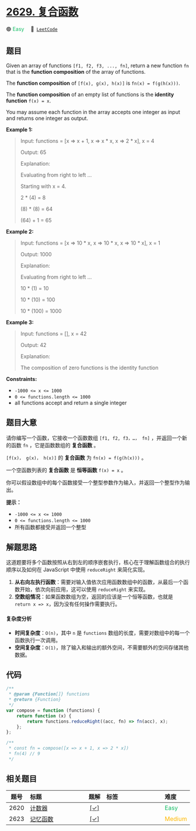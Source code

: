 # [2629. 复合函数](https://leetcode.com/problems/function-composition)

🟢 <font color=#15bd66>Easy</font>&emsp; 🔗&ensp;[`LeetCode`](https://leetcode.com/problems/function-composition)

## 题目

Given an array of functions `[f1, f2, f3, ..., fn]`, return a new function
`fn` that is the **function composition** of the array of functions.

The **function composition** of `[f(x), g(x), h(x)]` is `fn(x) = f(g(h(x)))`.

The **function composition** of an empty list of functions is the **identity
function** `f(x) = x`.

You may assume each function in the array accepts one integer as input and
returns one integer as output.

**Example 1:**

> Input: functions = [x => x + 1, x => x * x, x => 2 * x], x = 4
>
> Output: 65
>
> Explanation:
>
> Evaluating from right to left ...
>
> Starting with x = 4.
>
> 2 \* (4) = 8
>
> (8) \* (8) = 64
>
> (64) + 1 = 65

**Example 2:**

> Input: functions = [x => 10 * x, x => 10 * x, x => 10 * x], x = 1
>
> Output: 1000
>
> Explanation:
>
> Evaluating from right to left ...
>
> 10 \* (1) = 10
>
> 10 \* (10) = 100
>
> 10 \* (100) = 1000

**Example 3:**

> Input: functions = [], x = 42
>
> Output: 42
>
> Explanation:
>
> The composition of zero functions is the identity function

**Constraints:**

- `-1000 <= x <= 1000`
- `0 <= functions.length <= 1000`
- all functions accept and return a single integer

## 题目大意

请你编写一个函数，它接收一个函数数组 `[f1, f2, f3，…， fn]` ，并返回一个新的函数 `fn` ，它是函数数组的 **复合函数** 。

`[f(x)， g(x)， h(x)]` 的 **复合函数** 为 `fn(x) = f(g(h(x)))` 。

一个空函数列表的 **复合函数** 是 **恒等函数** `f(x) = x` 。

你可以假设数组中的每个函数接受一个整型参数作为输入，并返回一个整型作为输出。

**提示：**

- `-1000 <= x <= 1000`
- `0 <= functions.length <= 1000`
- 所有函数都接受并返回一个整型

## 解题思路

这道题要将多个函数按照从右到左的顺序嵌套执行，核心在于理解函数组合的执行顺序以及如何在 JavaScript 中使用 `reduceRight` 来简化实现。

1. **从右向左执行函数**：需要对输入值依次应用函数数组中的函数，从最后一个函数开始，依次向前应用，这可以使用 `reduceRight` 来实现。
2. **空数组情况**：如果函数数组为空，返回的应该是一个恒等函数，也就是 `return x => x`，因为没有任何操作需要执行。

#### 复杂度分析

- **时间复杂度**：`O(n)`，其中 `n` 是 `functions` 数组的长度，需要对数组中的每一个函数执行一次调用。
- **空间复杂度**：`O(1)`，除了输入和输出的额外空间，不需要额外的空间存储其他数据。

## 代码

```javascript
/**
 * @param {Function[]} functions
 * @return {Function}
 */
var compose = function (functions) {
	return function (x) {
		return functions.reduceRight((acc, fn) => fn(acc), x);
	};
};

/**
 * const fn = compose([x => x + 1, x => 2 * x])
 * fn(4) // 9
 */
```

## 相关题目

<!-- prettier-ignore -->
| 题号 | 标题 | 题解 | 标签 | 难度 |
| :------: | :------ | :------: | :------ | :------ |
| 2620 | [计数器](https://leetcode.com/problems/counter) | [[✓]](/problem/2620.md) |  | <font color=#15bd66>Easy</font> |
| 2623 | [记忆函数](https://leetcode.com/problems/memoize) | [[✓]](/problem/2623.md) |  | <font color=#ffb800>Medium</font> |

<style>
.blue {
    background-color: #096dd9;
    padding: 0.25rem 0.5rem;
    margin: 0;
    font-size: 0.85em;
    border-radius: 3px;
    color: white;
    font-weight: 500;
}
table th:first-of-type { width: 10%; }
table th:nth-of-type(2) { width: 35%; }
table th:nth-of-type(3) { width: 10%; }
table th:nth-of-type(4) { width: 35%; }
table th:nth-of-type(5) { width: 10%; }
</style>
